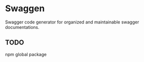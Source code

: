 # Swaggen

Swagger code generator for organized and maintainable swagger documentations.

## TODO
npm global package
